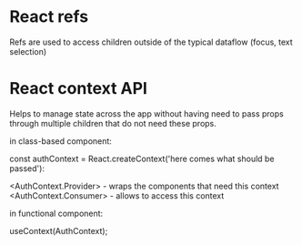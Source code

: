 # React refs

Refs are used to access children outside of the typical dataflow (focus, text selection)




# React context API

Helps to manage state across the app without having need to pass props through multiple children that do not need these props.

in class-based component:

const authContext = React.createContext('here comes what should be passed'):

<AuthContext.Provider> - wraps the components that need this context
<AuthContext.Consumer> - allows to access this context


in functional component:

useContext(AuthContext);